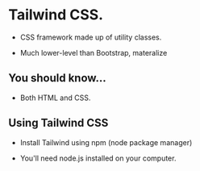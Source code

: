 # Tailwind CSS.<br>

* CSS framework made up of utility classes.

* <p> Much lower-level than Bootstrap, materalize

## You should know...<br>

* <P> Both HTML and CSS. </p>

## Using Tailwind CSS

* <p> Install Tailwind using npm (node package manager)<br>
* <p> You'll need node.js installed on your computer.</p>

